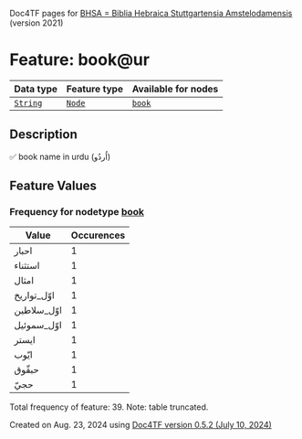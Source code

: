 Doc4TF pages for [BHSA = Biblia Hebraica Stuttgartensia Amstelodamensis](https://github.com/ETCBC/BHSA/tree/master/tf) (version 2021)
# Feature: book@ur
Data type|Feature type|Available for nodes
---|---|---
[`String`](featuresbydatatype.md#string)|[`Node`](featuresbytype.md#node)| [`book`](featuresbynodetype.md#book) 
## Description
✅ book name in urdu (اُردُو)
## Feature Values
### Frequency for nodetype [book](featuresbynodetype.md#book)
Value|Occurences
---|---
احبار|1
استثناء|1
امثال|1
اوّل_تواریخ|1
اوّل_سلاطین|1
اوّل_سموئیل|1
ایستر|1
ایّوب|1
حبقّوق|1
حجيّ|1

Total frequency of feature: 39. Note: table truncated.
  

Created on Aug. 23, 2024 using [Doc4TF version 0.5.2 (July 10, 2024)](https://github.com/tonyjurg/Doc4TF/blob/main/CreateFeatureDoc.ipynb) 